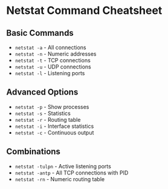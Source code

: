 # Netstat Command Cheatsheet

## Basic Commands
- `netstat -a` - All connections
- `netstat -n` - Numeric addresses
- `netstat -t` - TCP connections
- `netstat -u` - UDP connections
- `netstat -l` - Listening ports

## Advanced Options
- `netstat -p` - Show processes
- `netstat -s` - Statistics
- `netstat -r` - Routing table
- `netstat -i` - Interface statistics
- `netstat -c` - Continuous output

## Combinations
- `netstat -tulpn` - Active listening ports
- `netstat -antp` - All TCP connections with PID
- `netstat -rn` - Numeric routing table
